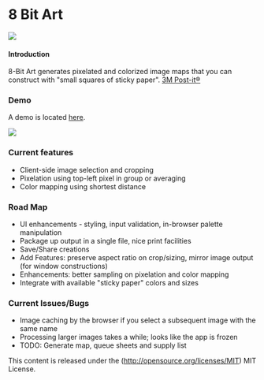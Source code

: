 8 Bit Art
=========
<img src="https://8-bit-art.s3-us-west-2.amazonaws.com/img/8bit_examples.jpg">

#### Introduction ####
8-Bit Art generates pixelated and colorized image maps that you can construct with "small squares of sticky paper".
[3M Post-it&reg;](http://www.post-it.com/)


### Demo ###

A demo is located [here](https://8-bit-art.s3-us-west-2.amazonaws.com/index.html).

<img src="https://8-bit-art.s3-us-west-2.amazonaws.com/img/screenshot.jpg">


### Current features ###

* Client-side image selection and cropping
* Pixelation using top-left pixel in group or averaging
* Color mapping using shortest distance


### Road Map ###

* UI enhancements - styling, input validation, in-browser palette manipulation
* Package up output in a single file, nice print facilities
* Save/Share creations
* Add Features: preserve aspect ratio on crop/sizing, mirror image output (for window constructions)
* Enhancements: better sampling on pixelation and color mapping
* Integrate with available "sticky paper" colors and sizes


### Current Issues/Bugs ###

* Image caching by the browser if you select a subsequent image with the same name 
* Processing larger images takes a while; looks like the app is frozen
* TODO: Generate map, queue sheets and supply list


This content is released under the (http://opensource.org/licenses/MIT) MIT License.
